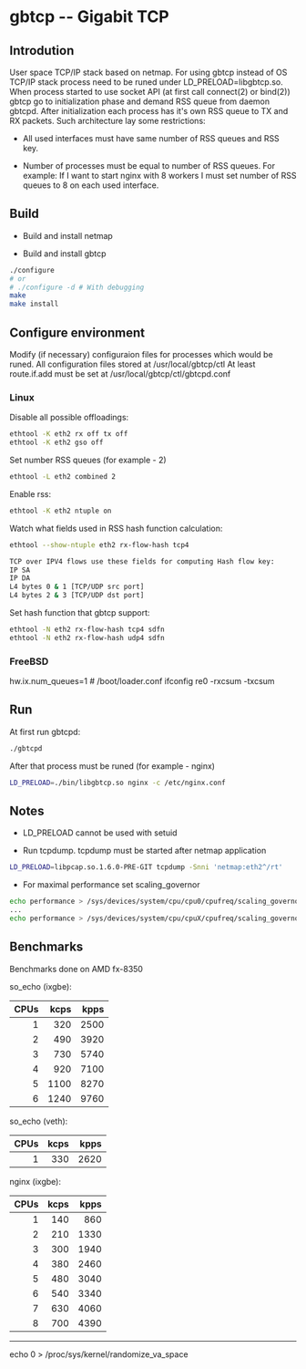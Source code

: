 # gbtcp -- Gigabit TCP 

## Introdution
User space TCP/IP stack based on netmap.
For using gbtcp instead of OS TCP/IP stack process need
to be runed under LD_PRELOAD=libgbtcp.so.
When process started to use socket API (at first call connect(2) or bind(2))
gbtcp go to initialization phase and demand RSS queue from daemon gbtcpd.
After initialization each process has it's own RSS queue to TX and RX packets.
Such architecture lay some restrictions:
* All used interfaces must have same number of RSS queues and RSS key.

* Number of processes must be equal to number of RSS queues.
  For example:
  If I want to start nginx with 8 workers I must set number of RSS queues
  to 8 on each used interface.

## Build
- Build and install netmap

- Build and install gbtcp
```bash
./configure
# or
# ./configure -d # With debugging
make
make install
```

## Configure environment

Modify (if necessary) configuraion files for processes which would be runed.
All configuration files stored at /usr/local/gbtcp/ctl
At least route.if.add must be set at /usr/local/gbtcp/ctl/gbtcpd.conf

### Linux

Disable all possible offloadings:
```bash
ethtool -K eth2 rx off tx off
ethtool -K eth2 gso off
```
Set number RSS queues (for example - 2)
```bash
ethtool -L eth2 combined 2
```
Enable rss:
```bash
ethtool -K eth2 ntuple on
```
Watch what fields used in RSS hash function calculation:
```bash
ethtool --show-ntuple eth2 rx-flow-hash tcp4

TCP over IPV4 flows use these fields for computing Hash flow key:
IP SA
IP DA
L4 bytes 0 & 1 [TCP/UDP src port]
L4 bytes 2 & 3 [TCP/UDP dst port]
```
Set hash function that gbtcp support:
```bash
ethtool -N eth2 rx-flow-hash tcp4 sdfn
ethtool -N eth2 rx-flow-hash udp4 sdfn
```

### FreeBSD
hw.ix.num_queues=1 # /boot/loader.conf
ifconfig re0 -rxcsum -txcsum

## Run
At first run gbtcpd:
```bash
./gbtcpd
```
After that process must be runed (for example - nginx)
```bash
LD_PRELOAD=./bin/libgbtcp.so nginx -c /etc/nginx.conf
```

## Notes
* LD_PRELOAD cannot be used with setuid

* Run tcpdump. tcpdump must be started after netmap application
```bash
LD_PRELOAD=libpcap.so.1.6.0-PRE-GIT tcpdump -Snni 'netmap:eth2^/rt'
```

* For maximal performance set scaling_governor
```bash
echo performance > /sys/devices/system/cpu/cpu0/cpufreq/scaling_governor
...
echo performance > /sys/devices/system/cpu/cpuX/cpufreq/scaling_governor

```

## Benchmarks

Benchmarks done on AMD fx-8350

so_echo (ixgbe):

|CPUs|kcps |kpps |
| -: | --: | --: |
| 1  |  320| 2500|
| 2  |  490| 3920|
| 3  |  730| 5740|
| 4  |  920| 7100|
| 5  | 1100| 8270|
| 6  | 1240| 9760|

so_echo (veth):

|CPUs|kcps |kpps |
| -: | --: | --: |
| 1  |  330| 2620|

nginx (ixgbe):

|CPUs|kcps|kpps|
| -: | -: | -: |
| 1  | 140| 860|
| 2  | 210|1330|
| 3  | 300|1940|
| 4  | 380|2460|
| 5  | 480|3040|
| 6  | 540|3340|
| 7  | 630|4060|
| 8  | 700|4390|



---
echo 0 > /proc/sys/kernel/randomize_va_space
